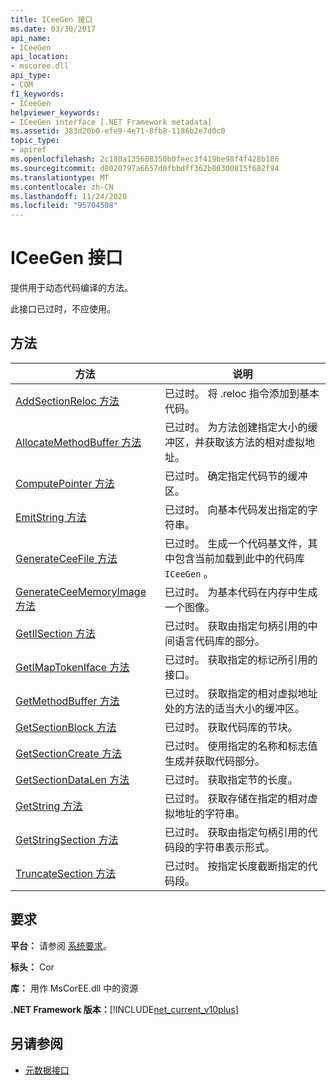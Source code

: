 ```yaml
---
title: ICeeGen 接口
ms.date: 03/30/2017
api_name:
- ICeeGen
api_location:
- mscoree.dll
api_type:
- COM
f1_keywords:
- ICeeGen
helpviewer_keywords:
- ICeeGen interface [.NET Framework metadata]
ms.assetid: 383d20b0-efe9-4e71-8fb8-1186b2e7d0c0
topic_type:
- apiref
ms.openlocfilehash: 2c180a135608350b0feec3f419be98f4f428b186
ms.sourcegitcommit: d8020797a6657d0fbbdff362b80300815f682f94
ms.translationtype: MT
ms.contentlocale: zh-CN
ms.lasthandoff: 11/24/2020
ms.locfileid: "95704508"
---
```

# <a name="iceegen-interface"></a>ICeeGen 接口

提供用于动态代码编译的方法。  
  
 此接口已过时，不应使用。  
  
## <a name="methods"></a>方法  
  
|方法|说明|  
|------------|-----------------|  
|[AddSectionReloc 方法](iceegen-addsectionreloc-method.md)|已过时。 将 .reloc 指令添加到基本代码。|  
|[AllocateMethodBuffer 方法](iceegen-allocatemethodbuffer-method.md)|已过时。 为方法创建指定大小的缓冲区，并获取该方法的相对虚拟地址。|  
|[ComputePointer 方法](iceegen-computepointer-method.md)|已过时。 确定指定代码节的缓冲区。|  
|[EmitString 方法](iceegen-emitstring-method.md)|已过时。 向基本代码发出指定的字符串。|  
|[GenerateCeeFile 方法](iceegen-generateceefile-method.md)|已过时。 生成一个代码基文件，其中包含当前加载到此中的代码库 `ICeeGen` 。|  
|[GenerateCeeMemoryImage 方法](iceegen-generateceememoryimage-method.md)|已过时。 为基本代码在内存中生成一个图像。|  
|[GetIlSection 方法](iceegen-getilsection-method.md)|已过时。 获取由指定句柄引用的中间语言代码库的部分。|  
|[GetIMapTokenIface 方法](iceegen-getimaptokeniface-method.md)|已过时。 获取指定的标记所引用的接口。|  
|[GetMethodBuffer 方法](iceegen-getmethodbuffer-method.md)|已过时。 获取指定的相对虚拟地址处的方法的适当大小的缓冲区。|  
|[GetSectionBlock 方法](iceegen-getsectionblock-method.md)|已过时。 获取代码库的节块。|  
|[GetSectionCreate 方法](iceegen-getsectioncreate-method.md)|已过时。 使用指定的名称和标志值生成并获取代码部分。|  
|[GetSectionDataLen 方法](iceegen-getsectiondatalen-method.md)|已过时。 获取指定节的长度。|  
|[GetString 方法](iceegen-getstring-method.md)|已过时。 获取存储在指定的相对虚拟地址的字符串。|  
|[GetStringSection 方法](iceegen-getstringsection-method.md)|已过时。 获取由指定句柄引用的代码段的字符串表示形式。|  
|[TruncateSection 方法](iceegen-truncatesection-method.md)|已过时。 按指定长度截断指定的代码段。|  
  
## <a name="requirements"></a>要求  

 **平台：** 请参阅 [系统要求](../../get-started/system-requirements.md)。  
  
 **标头：** Cor  
  
 **库：** 用作 MsCorEE.dll 中的资源  
  
 **.NET Framework 版本：**[!INCLUDE[net_current_v10plus](../../../../includes/net-current-v10plus-md.md)]  
  
## <a name="see-also"></a>另请参阅

- [元数据接口](metadata-interfaces.md)
